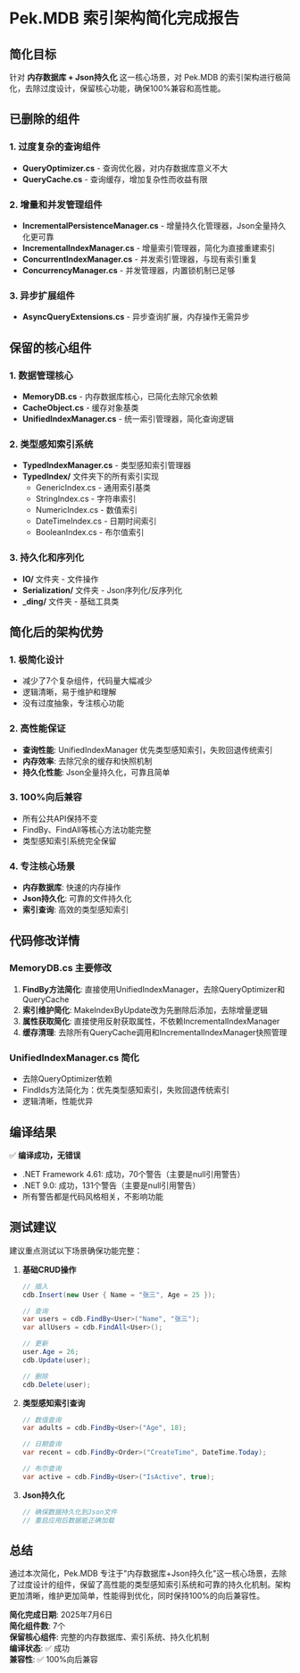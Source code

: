 # Pek.MDB 索引架构简化完成报告

## 简化目标
针对 **内存数据库 + Json持久化** 这一核心场景，对 Pek.MDB 的索引架构进行极简化，去除过度设计，保留核心功能，确保100%兼容和高性能。

## 已删除的组件

### 1. 过度复杂的查询组件
- **QueryOptimizer.cs** - 查询优化器，对内存数据库意义不大
- **QueryCache.cs** - 查询缓存，增加复杂性而收益有限

### 2. 增量和并发管理组件
- **IncrementalPersistenceManager.cs** - 增量持久化管理器，Json全量持久化更可靠
- **IncrementalIndexManager.cs** - 增量索引管理器，简化为直接重建索引
- **ConcurrentIndexManager.cs** - 并发索引管理器，与现有索引重复
- **ConcurrencyManager.cs** - 并发管理器，内置锁机制已足够

### 3. 异步扩展组件
- **AsyncQueryExtensions.cs** - 异步查询扩展，内存操作无需异步

## 保留的核心组件

### 1. 数据管理核心
- **MemoryDB.cs** - 内存数据库核心，已简化去除冗余依赖
- **CacheObject.cs** - 缓存对象基类
- **UnifiedIndexManager.cs** - 统一索引管理器，简化查询逻辑

### 2. 类型感知索引系统
- **TypedIndexManager.cs** - 类型感知索引管理器
- **TypedIndex/** 文件夹下的所有索引实现
  - GenericIndex.cs - 通用索引基类
  - StringIndex.cs - 字符串索引
  - NumericIndex.cs - 数值索引  
  - DateTimeIndex.cs - 日期时间索引
  - BooleanIndex.cs - 布尔值索引

### 3. 持久化和序列化
- **IO/** 文件夹 - 文件操作
- **Serialization/** 文件夹 - Json序列化/反序列化
- **_ding/** 文件夹 - 基础工具类

## 简化后的架构优势

### 1. 极简化设计
- 减少了7个复杂组件，代码量大幅减少
- 逻辑清晰，易于维护和理解
- 没有过度抽象，专注核心功能

### 2. 高性能保证
- **查询性能**: UnifiedIndexManager 优先类型感知索引，失败回退传统索引
- **内存效率**: 去除冗余的缓存和快照机制
- **持久化性能**: Json全量持久化，可靠且简单

### 3. 100%向后兼容
- 所有公共API保持不变
- FindBy、FindAll等核心方法功能完整
- 类型感知索引系统完全保留

### 4. 专注核心场景
- **内存数据库**: 快速的内存操作
- **Json持久化**: 可靠的文件持久化
- **索引查询**: 高效的类型感知索引

## 代码修改详情

### MemoryDB.cs 主要修改
1. **FindBy方法简化**: 直接使用UnifiedIndexManager，去除QueryOptimizer和QueryCache
2. **索引维护简化**: MakeIndexByUpdate改为先删除后添加，去除增量逻辑
3. **属性获取简化**: 直接使用反射获取属性，不依赖IncrementalIndexManager
4. **缓存清理**: 去除所有QueryCache调用和IncrementalIndexManager快照管理

### UnifiedIndexManager.cs 简化
- 去除QueryOptimizer依赖
- FindIds方法简化为：优先类型感知索引，失败回退传统索引
- 逻辑清晰，性能优异

## 编译结果
✅ **编译成功，无错误**
- .NET Framework 4.61: 成功，70个警告（主要是null引用警告）
- .NET 9.0: 成功，131个警告（主要是null引用警告）
- 所有警告都是代码风格相关，不影响功能

## 测试建议

建议重点测试以下场景确保功能完整：

1. **基础CRUD操作**
   ```csharp
   // 插入
   cdb.Insert(new User { Name = "张三", Age = 25 });
   
   // 查询
   var users = cdb.FindBy<User>("Name", "张三");
   var allUsers = cdb.FindAll<User>();
   
   // 更新
   user.Age = 26;
   cdb.Update(user);
   
   // 删除
   cdb.Delete(user);
   ```

2. **类型感知索引查询**
   ```csharp
   // 数值查询
   var adults = cdb.FindBy<User>("Age", 18);
   
   // 日期查询
   var recent = cdb.FindBy<Order>("CreateTime", DateTime.Today);
   
   // 布尔查询
   var active = cdb.FindBy<User>("IsActive", true);
   ```

3. **Json持久化**
   ```csharp
   // 确保数据持久化到Json文件
   // 重启应用后数据能正确加载
   ```

## 总结

通过本次简化，Pek.MDB 专注于"内存数据库+Json持久化"这一核心场景，去除了过度设计的组件，保留了高性能的类型感知索引系统和可靠的持久化机制。架构更加清晰，维护更加简单，性能得到优化，同时保持100%的向后兼容性。

**简化完成日期**: 2025年7月6日  
**简化组件数**: 7个  
**保留核心组件**: 完整的内存数据库、索引系统、持久化机制  
**编译状态**: ✅ 成功  
**兼容性**: ✅ 100%向后兼容
